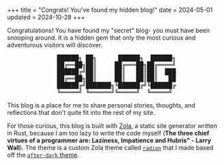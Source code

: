 +++
title = "Congrats! You've found my hidden blog!"
date = 2024-05-01
updated = 2024-10-28
+++

Congratulations! You have found my "secret" blog- you must have been snooping
around. It is a hidden gem that only the most curious and adventurous visitors
will discover.

<!-- more -->

<pre style="width: 57%; margin: 0 auto;">
 ██████╗ ██╗      ██████╗  ██████╗
 ██╔══██╗██║     ██╔═══██╗██╔════╝
 ██████╔╝██║     ██║   ██║██║  ███╗
 ██╔══██╗██║     ██║   ██║██║   ██║
 ██████╔╝███████╗╚██████╔╝╚██████╔╝
 ╚═════╝ ╚══════╝╚═════╝  ╚═════╝
</pre>

This blog is a place for me to share personal stories, thoughts, and reflections
that don't quite fit into the rest of my site.

For those curious, this blog is built with [Zola](https://www.getzola.org/), a
static site generator written in Rust, because I am too lazy to write the code
myself (**The three chief virtues of a programmer are: Laziness, Impatience and
Hubris" - Larry Wall**). The theme is a custom Zola theme called
[`radion`](https://github.com/micahkepe/radion)
that I made based off the
[`after-dark` theme](https://github.com/getzola/after-dark).
